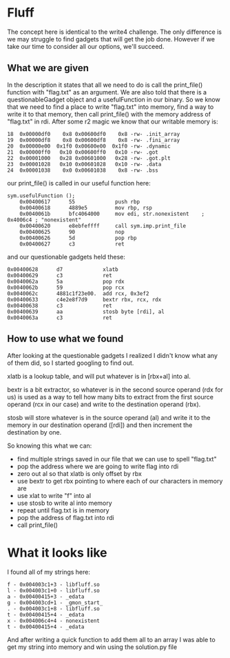 # Fluff

The concept here is identical to the write4 challenge. The only difference is we may struggle to find gadgets that will get the job done. However if we take our time to consider all our options, we'll succeed.

## What we are given

In the description it states that all we need to do is call the print_file() function with "flag.txt" as an argument. We are also told that there is a questionableGadget object and a usefulFunction in our binary. So we know that we need to find a place to write "flag.txt" into memory, find a way to write it to that memory, then call print_file() with the memory address of "flag.txt" in rdi. After some r2 magic we know that our writable memory is:

```
18  0x00000df0    0x8 0x00600df0    0x8 -rw- .init_array
19  0x00000df8    0x8 0x00600df8    0x8 -rw- .fini_array
20  0x00000e00  0x1f0 0x00600e00  0x1f0 -rw- .dynamic
21  0x00000ff0   0x10 0x00600ff0   0x10 -rw- .got
22  0x00001000   0x28 0x00601000   0x28 -rw- .got.plt
23  0x00001028   0x10 0x00601028   0x10 -rw- .data
24  0x00001038    0x0 0x00601038    0x8 -rw- .bss
```

our print_file() is called in our useful function here:

```
sym.usefulFunction ();
    0x00400617      55             push rbp
    0x00400618      4889e5         mov rbp, rsp
    0x0040061b      bfc4064000     mov edi, str.nonexistent    ; 0x4006c4 ; "nonexistent"
    0x00400620      e8ebfeffff     call sym.imp.print_file
    0x00400625      90             nop
    0x00400626      5d             pop rbp
    0x00400627      c3             ret
```

and our questionable gadgets held these:
```
0x00400628      d7             xlatb
0x00400629      c3             ret
0x0040062a      5a             pop rdx
0x0040062b      59             pop rcx
0x0040062c      4881c1f23e00.  add rcx, 0x3ef2
0x00400633      c4e2e8f7d9     bextr rbx, rcx, rdx
0x00400638      c3             ret
0x00400639      aa             stosb byte [rdi], al
0x0040063a      c3             ret
```

## How to use what we found

After looking at the questionable gadgets I realized I didn't know what any of them did, so I started googling to find out. 

xlatb is a lookup table, and will put whatever is in [rbx+al] into al.

bextr is a bit extractor, so whatever is in the second source operand (rdx for us) is used as a way to tell how many bits to extract from the first source operand (rcx in our case) and write to the destination operand (rbx). 

stosb will store whatever is in the source operand (al) and write it to the memory in our destination operand ([rdi]) and then increment the destination by one. 

So knowing this what we can: 
- find multiple strings saved in our file that we can use to spell "flag.txt" 
- pop the address where we are going to write flag into rdi
- zero out al so that xlatb is only offset by rbx 
- use bextr to get rbx pointing to where each of our characters in memory are
- use xlat to write "f" into al
- use stosb to write al into memory
- repeat until flag.txt is in memory
- pop the address of flag.txt into rdi
- call print_file()

# What it looks like

I found all of my strings here:

```
f - 0x004003c1+3 - libfluff.so
l - 0x004003c1+0 - libfluff.so
a - 0x00400415+3 - _edata
g - 0x004003cd+1 - _gmon_start_
. - 0x004003c1+8 - libfluff.so
t - 0x00400415+4 - _edata
x - 0x004006c4+4 - nonexistent
t - 0x00400415+4 - _edata
```

And after writing a quick function to add them all to an array I was able to get my string into memory and win using the solution.py file